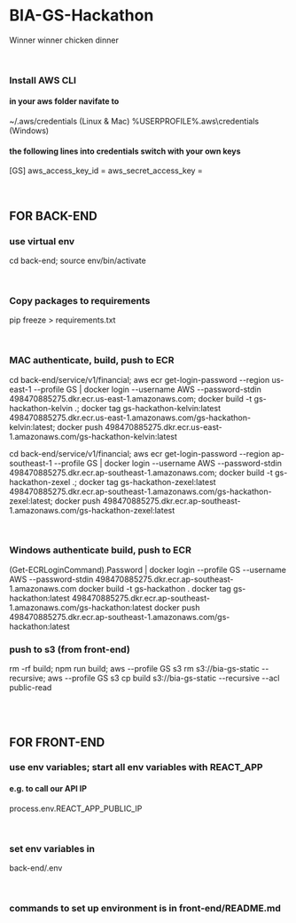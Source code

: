# BIA-GS-Hackathon

Winner winner chicken dinner

<br>

### Install AWS CLI

#### in your aws folder navifate to

~/.aws/credentials (Linux & Mac)
%USERPROFILE%\.aws\credentials (Windows)

#### the following lines into credentials switch with your own keys

[GS]
aws_access_key_id =
aws_secret_access_key =

<br>

## FOR BACK-END

### use virtual env

cd back-end; source env/bin/activate

<br>

### Copy packages to requirements

pip freeze > requirements.txt

<br>

### MAC authenticate, build, push to ECR

cd back-end/service/v1/financial; aws ecr get-login-password --region us-east-1 --profile GS | docker login --username AWS --password-stdin 498470885275.dkr.ecr.us-east-1.amazonaws.com; docker build -t gs-hackathon-kelvin .; docker tag gs-hackathon-kelvin:latest 498470885275.dkr.ecr.us-east-1.amazonaws.com/gs-hackathon-kelvin:latest; docker push 498470885275.dkr.ecr.us-east-1.amazonaws.com/gs-hackathon-kelvin:latest

cd back-end/service/v1/financial; aws ecr get-login-password --region ap-southeast-1 --profile GS | docker login --username AWS --password-stdin 498470885275.dkr.ecr.ap-southeast-1.amazonaws.com; docker build -t gs-hackathon-zexel .; docker tag gs-hackathon-zexel:latest 498470885275.dkr.ecr.ap-southeast-1.amazonaws.com/gs-hackathon-zexel:latest; docker push 498470885275.dkr.ecr.ap-southeast-1.amazonaws.com/gs-hackathon-zexel:latest

<br>

### Windows authenticate build, push to ECR

(Get-ECRLoginCommand).Password | docker login --profile GS --username AWS --password-stdin 498470885275.dkr.ecr.ap-southeast-1.amazonaws.com
docker build -t gs-hackathon .
docker tag gs-hackathon:latest 498470885275.dkr.ecr.ap-southeast-1.amazonaws.com/gs-hackathon:latest
docker push 498470885275.dkr.ecr.ap-southeast-1.amazonaws.com/gs-hackathon:latest

### push to s3 (from front-end)

rm -rf build; npm run build; aws --profile GS s3 rm s3://bia-gs-static --recursive; aws --profile GS s3 cp build s3://bia-gs-static --recursive --acl public-read

<br><br>

## FOR FRONT-END

### use env variables; start all env variables with REACT_APP

#### e.g. to call our API IP

process.env.REACT_APP_PUBLIC_IP

<br>

### set env variables in

back-end/.env

<br>

### commands to set up environment is in front-end/README.md
